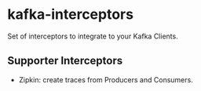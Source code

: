 # kafka-interceptors

Set of interceptors to integrate to your Kafka Clients.


## Supporter Interceptors

* Zipkin: create traces from Producers and Consumers.